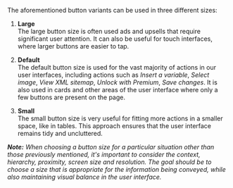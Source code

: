 The aforementioned button variants can be used in three different sizes:

1. **Large**<br>
The large button size is often used ads and upsells that require significant user attention. It can also be useful for touch interfaces, where larger buttons are easier to tap.

2. **Default**<br>
The default button size is used for the vast majority of actions in our user interfaces, including actions such as *Insert a variable*, *Select image*, *View XML sitemap*, *Unlock with Premium*, *Save changes*. It is also used in cards and other areas of the user interface where only a few buttons are present on the page.

3. **Small**<br>
The small button size is very useful for fitting more actions in a smaller space, like in tables. This approach ensures that the user interface remains tidy and uncluttered.

_**Note:** When choosing a button size for a particular situation other than those previously mentioned, it's important to consider the context, hierarchy, proximity, screen size and resolution. The goal should be to choose a size that is appropriate for the information being conveyed, while also maintaining visual balance in the user interface._
